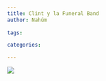 ```yaml
---
title: Clint y la Funeral Band
author: Nahúm
 
tags:

categories:

---
```


![](clintfuneralband.jpg)

